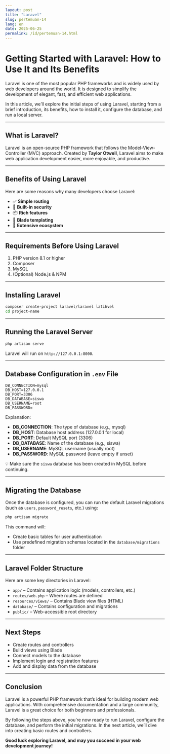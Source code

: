 ```yaml
---
layout: post
title: "Laravel"
slug: pertemuan-14
lang: en
date: 2025-06-25
permalink: /id/pertemuan-14.html
---
```


# Getting Started with Laravel: How to Use It and Its Benefits

Laravel is one of the most popular PHP frameworks and is widely used by web developers around the world. It is designed to simplify the development of elegant, fast, and efficient web applications.

In this article, we’ll explore the initial steps of using Laravel, starting from a brief introduction, its benefits, how to install it, configure the database, and run a local server.

---

## What is Laravel?

Laravel is an open-source PHP framework that follows the Model-View-Controller (MVC) approach. Created by **Taylor Otwell**, Laravel aims to make web application development easier, more enjoyable, and productive.

---

## Benefits of Using Laravel

Here are some reasons why many developers choose Laravel:

- ✅ **Simple routing**
- 🔐 **Built-in security**
- 📦 **Rich features**
- 📄 **Blade templating**
- 🧩 **Extensive ecosystem**

---

## Requirements Before Using Laravel

1. PHP version 8.1 or higher  
2. Composer  
3. MySQL  
4. (Optional) Node.js & NPM  

---

## Installing Laravel

```bash
composer create-project laravel/laravel latihvel
cd project-name
```

---

## Running the Laravel Server

```bash
php artisan serve
```

Laravel will run on `http://127.0.0.1:8000`.

---

## Database Configuration in `.env` File

```env
DB_CONNECTION=mysql
DB_HOST=127.0.0.1
DB_PORT=3306
DB_DATABASE=siswa
DB_USERNAME=root
DB_PASSWORD=
```

Explanation:

- **DB_CONNECTION**: The type of database (e.g., mysql)  
- **DB_HOST**: Database host address (127.0.0.1 for local)  
- **DB_PORT**: Default MySQL port (3306)  
- **DB_DATABASE**: Name of the database (e.g., siswa)  
- **DB_USERNAME**: MySQL username (usually root)  
- **DB_PASSWORD**: MySQL password (leave empty if unset)  

💡 Make sure the `siswa` database has been created in MySQL before continuing.

---

## Migrating the Database

Once the database is configured, you can run the default Laravel migrations (such as `users`, `password_resets`, etc.) using:

```bash
php artisan migrate
```

This command will:

- Create basic tables for user authentication  
- Use predefined migration schemas located in the `database/migrations` folder  

---

## Laravel Folder Structure

Here are some key directories in Laravel:

- `app/` – Contains application logic (models, controllers, etc.)  
- `routes/web.php` – Where routes are defined  
- `resources/views/` – Contains Blade view files (HTML)  
- `database/` – Contains configuration and migrations  
- `public/` – Web-accessible root directory  

---

## Next Steps

- Create routes and controllers  
- Build views using Blade  
- Connect models to the database  
- Implement login and registration features  
- Add and display data from the database  

---

## Conclusion

Laravel is a powerful PHP framework that’s ideal for building modern web applications. With comprehensive documentation and a large community, Laravel is a great choice for both beginners and professionals.

By following the steps above, you’re now ready to run Laravel, configure the database, and perform the initial migrations. In the next article, we’ll dive into creating basic routes and controllers.

**Good luck exploring Laravel, and may you succeed in your web development journey!**
